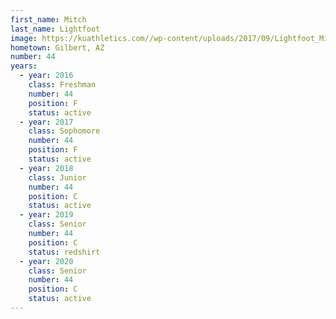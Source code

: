 ```yaml
---
first_name: Mitch
last_name: Lightfoot
image: https://kuathletics.com//wp-content/uploads/2017/09/Lightfoot_Mitch-745x1024.jpg
hometown: Gilbert, AZ
number: 44
years:
  - year: 2016
    class: Freshman
    number: 44
    position: F
    status: active
  - year: 2017
    class: Sophomore
    number: 44
    position: F
    status: active
  - year: 2018
    class: Junior
    number: 44
    position: C
    status: active
  - year: 2019
    class: Senior
    number: 44
    position: C
    status: redshirt
  - year: 2020
    class: Senior
    number: 44
    position: C
    status: active
---
```

